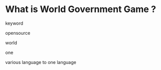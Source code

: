 # What is World Government Game ?
keyword

 opensource

 world
 
 one
 
 various language to one language
 
 
